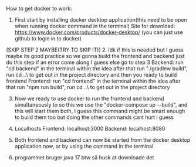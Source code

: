How to get docker to work:

1. First start by installing docker desktop application(this need to be open when running docker command in the terminal) 
Site for download: https://www.docker.com/products/docker-desktop/ (you can just use github to login in to docker)

(SKIP STEP 2 MAYBE(TRY TO SKIP IT))
2. Idk if this is needed but I guess maybe its good practice so we gonna build the frontend and backend just do this step if an error come along I guess else go to step 3
Backend: run "cd backend" in the terminal within the idea after that run "./gradlew build", run cd ..\ to get out in the project directory and then you ready to build frontend
Frontend: run "cd frontend" in the terminal within the idea after that run "npm run build", run cd ..\ to get out in the project directory

3. Now we ready to use docker to run the frontend and backend simultaneously to so this we use the "docker-compose up --build", and this will start them both, I guess this command might be smart enough to build them too but doing the other commands cant hurt i guess

4. Localhosts
Frontend: localhost:3000
Backend: localhost:8080

5. Both frontend and backend can now be started from the docker desktop application now, or by using the command in the terminal

6. programmet bruger java 17 btw så husk at downloade det